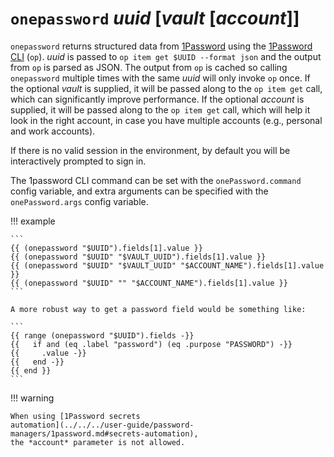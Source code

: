 # `onepassword` *uuid* [*vault* [*account*]]

`onepassword` returns structured data from [1Password](https://1password.com/)
using the [1Password
CLI](https://support.1password.com/command-line-getting-started/) (`op`).
*uuid* is passed to `op item get $UUID --format json` and the output from `op`
is parsed as JSON. The output from `op` is cached so calling `onepassword`
multiple times with the same *uuid* will only invoke `op` once. If the optional
*vault* is supplied, it will be passed along to the `op item get` call,
which can significantly improve performance. If the optional *account* is
supplied, it will be passed along to the `op item get` call, which will help it
look in the right account, in case you have multiple accounts (e.g., personal
and work accounts).

If there is no valid session in the environment, by default you will be
interactively prompted to sign in.

The 1password CLI command can be set with the `onePassword.command` config
variable, and extra arguments can be specified with the `onePassword.args`
config variable.

!!! example

    ```
    {{ (onepassword "$UUID").fields[1].value }}
    {{ (onepassword "$UUID" "$VAULT_UUID").fields[1].value }}
    {{ (onepassword "$UUID" "$VAULT_UUID" "$ACCOUNT_NAME").fields[1].value }}
    {{ (onepassword "$UUID" "" "$ACCOUNT_NAME").fields[1].value }}
    ```

    A more robust way to get a password field would be something like:

    ```
    {{ range (onepassword "$UUID").fields -}}
    {{   if and (eq .label "password") (eq .purpose "PASSWORD") -}}
    {{     .value -}}
    {{   end -}}
    {{ end }}
    ```

!!! warning

    When using [1Password secrets
    automation](../../../user-guide/password-managers/1password.md#secrets-automation),
    the *account* parameter is not allowed.
